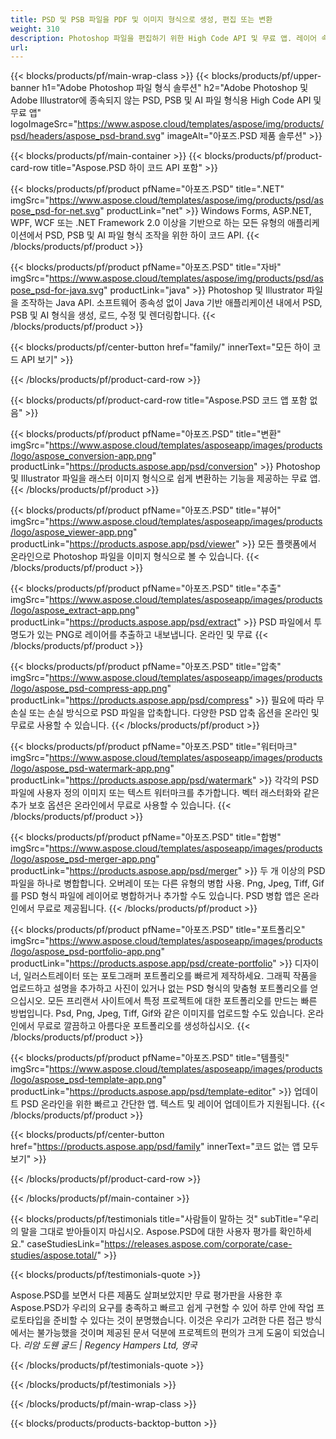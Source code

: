 ```yaml
---
title: PSD 및 PSB 파일을 PDF 및 이미지 형식으로 생성, 편집 또는 변환
weight: 310
description: Photoshop 파일을 편집하기 위한 High Code API 및 무료 앱. 레이어 속성을 업데이트하는 기능, 워터마크를 추가하는 기능 회전 배율 Flip Crop Dithering Raster Conversion.
url: 
---
```


{{< blocks/products/pf/main-wrap-class >}}
{{< blocks/products/pf/upper-banner h1="Adobe Photoshop 파일 형식 솔루션" h2="Adobe Photoshop 및 Adobe Illustrator에 종속되지 않는 PSD, PSB 및 AI 파일 형식용 High Code API 및 무료 앱" logoImageSrc="https://www.aspose.cloud/templates/aspose/img/products/psd/headers/aspose_psd-brand.svg" imageAlt="아포즈.PSD 제품 솔루션" >}}

{{< blocks/products/pf/main-container >}}
{{< blocks/products/pf/product-card-row title="Aspose.PSD 하이 코드 API 포함" >}}

{{< blocks/products/pf/product pfName="아포즈.PSD" title=".NET" imgSrc="https://www.aspose.cloud/templates/aspose/img/products/psd/aspose_psd-for-net.svg" productLink="net" >}}
Windows Forms, ASP.NET, WPF, WCF 또는 .NET Framework 2.0 이상을 기반으로 하는 모든 유형의 애플리케이션에서 PSD, PSB 및 AI 파일 형식 조작을 위한 하이 코드 API.
{{< /blocks/products/pf/product >}}

{{< blocks/products/pf/product pfName="아포즈.PSD" title="자바" imgSrc="https://www.aspose.cloud/templates/aspose/img/products/psd/aspose_psd-for-java.svg" productLink="java" >}}
Photoshop 및 Illustrator 파일을 조작하는 Java API. 소프트웨어 종속성 없이 Java 기반 애플리케이션 내에서 PSD, PSB 및 AI 형식을 생성, 로드, 수정 및 렌더링합니다.
{{< /blocks/products/pf/product >}}

{{< blocks/products/pf/center-button href="family/" innerText="모든 하이 코드 API 보기" >}}

{{< /blocks/products/pf/product-card-row >}}

{{< blocks/products/pf/product-card-row title="Aspose.PSD 코드 앱 포함 없음" >}}

{{< blocks/products/pf/product pfName="아포즈.PSD" title="변환" imgSrc="https://www.aspose.cloud/templates/asposeapp/images/products/logo/aspose_conversion-app.png" productLink="https://products.aspose.app/psd/conversion" >}}
Photoshop 및 Illustrator 파일을 래스터 이미지 형식으로 쉽게 변환하는 기능을 제공하는 무료 앱.
{{< /blocks/products/pf/product >}}

{{< blocks/products/pf/product pfName="아포즈.PSD" title="뷰어" imgSrc="https://www.aspose.cloud/templates/asposeapp/images/products/logo/aspose_viewer-app.png" productLink="https://products.aspose.app/psd/viewer" >}}
모든 플랫폼에서 온라인으로 Photoshop 파일을 이미지 형식으로 볼 수 있습니다.
{{< /blocks/products/pf/product >}}

{{< blocks/products/pf/product pfName="아포즈.PSD" title="추출" imgSrc="https://www.aspose.cloud/templates/asposeapp/images/products/logo/aspose_extract-app.png" productLink="https://products.aspose.app/psd/extract" >}}
PSD 파일에서 투명도가 있는 PNG로 레이어를 추출하고 내보냅니다. 온라인 및 무료
{{< /blocks/products/pf/product >}}

{{< blocks/products/pf/product pfName="아포즈.PSD" title="압축" imgSrc="https://www.aspose.cloud/templates/asposeapp/images/products/logo/aspose_psd-compress-app.png" productLink="https://products.aspose.app/psd/compress" >}}
필요에 따라 무손실 또는 손실 방식으로 PSD 파일을 압축합니다. 다양한 PSD 압축 옵션을 온라인 및 무료로 사용할 수 있습니다.
{{< /blocks/products/pf/product >}}

{{< blocks/products/pf/product pfName="아포즈.PSD" title="워터마크" imgSrc="https://www.aspose.cloud/templates/asposeapp/images/products/logo/aspose_psd-watermark-app.png" productLink="https://products.aspose.app/psd/watermark" >}}
각각의 PSD 파일에 사용자 정의 이미지 또는 텍스트 워터마크를 추가합니다. 벡터 래스터화와 같은 추가 보호 옵션은 온라인에서 무료로 사용할 수 있습니다.
{{< /blocks/products/pf/product >}}

{{< blocks/products/pf/product pfName="아포즈.PSD" title="합병" imgSrc="https://www.aspose.cloud/templates/asposeapp/images/products/logo/aspose_psd-merger-app.png" productLink="https://products.aspose.app/psd/merger" >}}
두 개 이상의 PSD 파일을 하나로 병합합니다. 오버레이 또는 다른 유형의 병합 사용. Png, Jpeg, Tiff, Gif를 PSD 형식 파일에 레이어로 병합하거나 추가할 수도 있습니다. PSD 병합 앱은 온라인에서 무료로 제공됩니다.
{{< /blocks/products/pf/product >}}

{{< blocks/products/pf/product pfName="아포즈.PSD" title="포트폴리오" imgSrc="https://www.aspose.cloud/templates/asposeapp/images/products/logo/aspose_psd-portfolio-app.png" productLink="https://products.aspose.app/psd/create-portfolio" >}}
디자이너, 일러스트레이터 또는 포토그래퍼 포트폴리오를 빠르게 제작하세요. 그래픽 작품을 업로드하고 설명을 추가하고 사진이 있거나 없는 PSD 형식의 맞춤형 포트폴리오를 얻으십시오. 모든 프리랜서 사이트에서 특정 프로젝트에 대한 포트폴리오를 만드는 빠른 방법입니다. Psd, Png, Jpeg, Tiff, Gif와 같은 이미지를 업로드할 수도 있습니다. 온라인에서 무료로 깔끔하고 아름다운 포트폴리오를 생성하십시오.
{{< /blocks/products/pf/product >}}

{{< blocks/products/pf/product pfName="아포즈.PSD" title="템플릿" imgSrc="https://www.aspose.cloud/templates/asposeapp/images/products/logo/aspose_psd-template-app.png" productLink="https://products.aspose.app/psd/template-editor" >}}
업데이트 PSD 온라인을 위한 빠르고 간단한 앱. 텍스트 및 레이어 업데이트가 지원됩니다.
{{< /blocks/products/pf/product >}}

{{< blocks/products/pf/center-button href="https://products.aspose.app/psd/family" innerText="코드 없는 앱 모두 보기" >}}

{{< /blocks/products/pf/product-card-row >}}

{{< /blocks/products/pf/main-container >}}

{{< blocks/products/pf/testimonials title="사람들이 말하는 것" subTitle="우리의 말을 그대로 받아들이지 마십시오. Aspose.PSD에 대한 사용자 평가를 확인하세요." caseStudiesLink="https://releases.aspose.com/corporate/case-studies/aspose.total/" >}}

{{< blocks/products/pf/testimonials-quote >}}
<p class="first">
 Aspose.PSD를 보면서 다른 제품도 살펴보았지만 무료 평가판을 사용한 후 Aspose.PSD가 우리의 요구를 충족하고 빠르고 쉽게 구현할 수 있어 하루 안에 작업 프로토타입을 준비할 수 있다는 것이 분명했습니다. 이것은 우리가 고려한 다른 접근 방식에서는 불가능했을 것이며 제공된 문서 덕분에 프로젝트의 편의가 크게 도움이 되었습니다.
 <em>
  리암 도웬 굴드 | Regency Hampers Ltd, 영국
 </em>
</p>

{{< /blocks/products/pf/testimonials-quote >}}

{{< /blocks/products/pf/testimonials >}}

{{< /blocks/products/pf/main-wrap-class >}}

{{< blocks/products/products-backtop-button >}}
